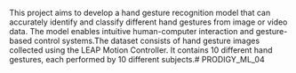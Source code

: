 This project aims to develop a hand gesture recognition model that can accurately identify and classify different hand gestures from image or video data. The model enables intuitive human-computer interaction and gesture-based control systems.The dataset consists of hand gesture images collected using the LEAP Motion Controller. It contains 10 different hand gestures, each performed by 10 different subjects.# PRODIGY_ML_04
